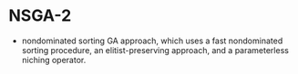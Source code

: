 # NSGA-2

- nondominated sorting GA approach, which uses a fast nondominated sorting procedure, an elitist-preserving approach, and a parameterless niching operator.